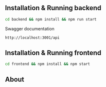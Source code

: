 ## Installation & Running backend

```bash
cd backend && npm install && npm run start
```

Swagger documentation

```bash
http://localhost:3001/api
```

## Installation & Running frontend

```bash
cd frontend && npm install && npm start
```

## About


